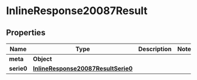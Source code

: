 # InlineResponse20087Result

## Properties
Name | Type | Description | Notes
------------ | ------------- | ------------- | -------------
**meta** | **Object** |  | 
**serie0** | [**InlineResponse20087ResultSerie0**](InlineResponse20087ResultSerie0.md) |  | 
